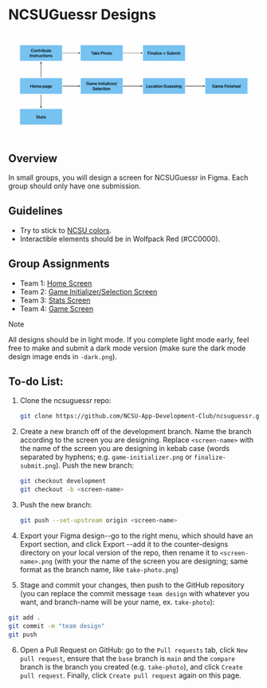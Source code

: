 # NCSUGuessr Designs

![User Journey Image](user-journey.png)

## Overview

In small groups, you will design a screen for NCSUGuessr in Figma. Each group should only have one submission.

## Guidelines

- Try to stick to [NCSU colors](https://brand.ncsu.edu/assets/nc-state-color.pdf).
- Interactible elements should be in Wolfpack Red (#CC0000).

## Group Assignments

- Team 1: [Home Screen](https://github.com/NCSU-App-Development-Club/ncsuguessr/issues/1)
- Team 2: [Game Initializer/Selection Screen](https://github.com/NCSU-App-Development-Club/ncsuguessr/issues/5)
- Team 3: [Stats Screen](https://github.com/NCSU-App-Development-Club/ncsuguessr/issues/3)
- Team 4: [Game Screen](https://github.com/NCSU-App-Development-Club/ncsuguessr/issues/4)

> [!NOTE]
> All designs should be in light mode. If you complete light mode early, feel free to make and submit a dark mode version (make sure the dark mode design image ends in `-dark.png`).

## To-do List:

1. Clone the ncsuguessr repo:
   ```bash
   git clone https://github.com/NCSU-App-Development-Club/ncsuguessr.git
   ```
2. Create a new branch off of the development branch. Name the branch according to the screen you are designing. Replace `<screen-name>` with the name of the screen you are designing in kebab case (words separated by hyphens; e.g. `game-initializer.png` or `finalize-submit.png`). Push the new branch:

   ```bash
   git checkout development
   git checkout -b <screen-name>
   ```

3. Push the new branch:

   ```bash
   git push --set-upstream origin <screen-name>
   ```

4. Export your Figma design--go to the right menu, which should have an Export section, and click Export <your design name>--add it to the counter-designs directory on your local version of the repo, then rename it to `<screen-name>.png` (with your the name of the screen you are designing; same format as the branch name, like `take-photo.png`)

5. Stage and commit your changes, then push to the GitHub repository (you can replace the commit message `team design` with whatever you want, and branch-name will be your name, ex. `take-photo`):

```bash
git add .
git commit -m "team design"
git push
```

6. Open a Pull Request on GitHub: go to the `Pull requests` tab, click `New pull request`, ensure that the `base` branch is `main` and the `compare` branch is the branch you created (e.g. `take-photo`), and click `Create pull request`. Finally, click `Create pull request` again on this page.

